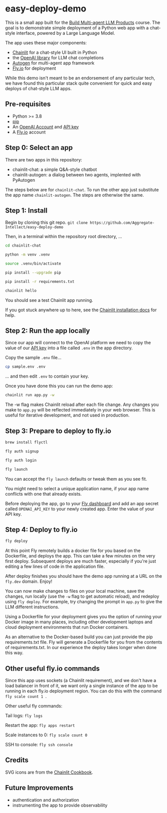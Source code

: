 # easy-deploy-demo
This is a small app built for the
[Build Multi-agent LLM Products](https://maven.com/aggregate-intellect/llm-systems?promoCode=aisc) course. The goal is to demonstrate simple deployment of a Python web app with
a chat-style interface, powered by a Large Language Model.

The app uses these major components:
* [Chainlit](https://docs.chainlit.io/) for a chat-style UI built in Python
* the [OpenAI library](https://platform.openai.com/docs/libraries) for LLM chat completions
* [Autogen](https://github.com/microsoft/autogen) for multi-agent app framework
* [Fly.io](https://fly.io) for deployment

While this demo isn't meant to be an endorsement of any particular tech, we have found this particular stack quite convenient for quick and easy deploys of chat-style LLM apps.


## Pre-requisites
- Python >= 3.8
- [pip](https://packaging.python.org/en/latest/guides/tool-recommendations/)
- An [OpenAI Account](https://platform.openai.com/signup) and [API key](https://platform.openai.com/account/api-keys)
- A [Fly.io](https://fly.io) account



## Step 0: Select an app
There are two apps in this repository:

* chainlit-chat: a simple Q&A-style chatbot
* chainlit-autogen: a dialog between two agents, implented with PyAutogen

The steps below are for `chainlit-chat`. To run the other app just 
substitute the app name `chainlit-autogen`. The steps are otherwise the same.


## Step 1: Install
Begin by cloning this git repo. 
`git clone https://github.com/Aggregate-Intellect/easy-deploy-demo`

Then, in a terminal within the repository root directory, ...

```bash
cd chainlit-chat 

python -m venv .venv 

source .venv/bin/activate

pip install --upgrade pip

pip install -r requirements.txt

chainlit hello
```

You should see a test Chainlit app running.

If you got stuck anywhere up to here, see the
[Chainlit installation docs](https://docs.chainlit.io/get-started/installation) for help.


## Step 2: Run the app locally
Since our app will connect to the OpenAI platform we
need to copy the value of our [API key](https://platform.openai.com/account/api-keys) into a file called `.env` in the app directory.

Copy the sample `.env` file...
```bash
cp sample.env .env
```
... and then edit `.env` to contain your key.

Once you have done this you can run the demo app:

```bash
chainlit run app.py -w
```

The -w flag makes Chainlit reload after each file change. Any changes you make to `app.py` will be reflected 
immediately in your web browser. This is useful for iterative development, and not used in production.


## Step 3: Prepare to deploy to fly.io

```bash
brew install flyctl

fly auth signup

fly auth login

fly launch
```

You can accept the `fly launch` defaults or tweak them as you see fit.

You might need to select a unique application name, if your app name conflicts with
one that already exists.

Before deploying the app, go to your [Fly dashboard](https://fly.io/dashboard/) and add 
an app secret called `OPENAI_API_KEY` to your newly
created app. Enter the value of your API key.


## Step 4: Deploy to fly.io

```bash
fly deploy
```

At this point Fly remotely builds a docker file for you based on the 
Dockerfile, and deploys the app.
This can take a few minutes on the very first deploy. Subsequent deploys
are much faster, especially if you're just editing a few lines of code in the
application file.  

After deploy finishes you should
have the demo app running at a URL on the `fly.dev` domain. Enjoy!

You can now make changes to files on your local machine,
save the changes, run locally (use the `-w` flag to get automatic reload), and redeploy using `fly deploy`. For example, try
changing the prompt in `app.py` to give the LLM different instructions.

Using a Dockerfile for your deployment gives you the option of running your Docker image in many places, including other development laptops and cloud deployment environments that run Docker containers.

As an alternative to the Docker-based build you can just provide the pip 
requirements.txt file. Fly will generate a Dockerfile for you from
the contents of requirements.txt. In our experience the deploy takes longer when done
this way.


## Other useful fly.io commands
Since this app uses sockets (a Chainlit requirement), and we don't have a load balancer in front of it, we want only a single instance of the app to be running in each fly.io deployment region. You can do this with the command 
`fly scale count 1 `.

Other useful fly commands:

Tail logs: `fly logs`

Restart the app: `fly apps restart`

Scale instances to 0: `fly scale count 0 `

SSH to console: `fly ssh console`


## Credits
SVG icons are from the [Chainlit Cookbook](https://github.com/Chainlit/cookbook/tree/b3b6f38da1a28c23e4f46ad54bf1e67b32036590/openai-data-analyst).

## Future Improvements
* authentication and authorization
* instrumenting the app to provide observability